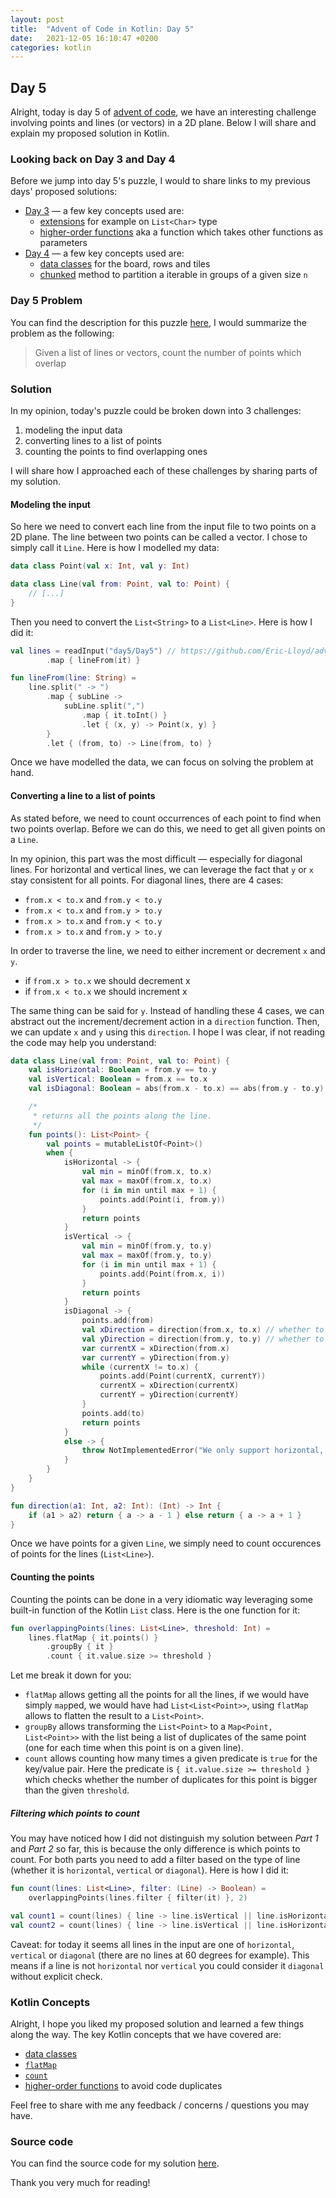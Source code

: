 ```yaml
---
layout: post
title:  "Advent of Code in Kotlin: Day 5"
date:   2021-12-05 16:10:47 +0200
categories: kotlin
---
```


## Day 5
Alright, today is day 5 of [advent of code](https://adventofcode.com/2021/), we have an interesting challenge involving points and lines (or vectors) in a 2D plane.
Below I will share and explain my proposed solution in Kotlin.

### Looking back on Day 3 and Day 4
Before we jump into day 5's puzzle, I would to share links to my previous days' proposed solutions:
* [Day 3](https://github.com/Eric-Lloyd/advent-of-code-kotlin/blob/main/src/day3/Day3.kt) — a few key concepts used are:
  * [extensions](https://kotlinlang.org/docs/extensions.html) for example on `List<Char>` type
  * [higher-order functions](https://kotlinlang.org/docs/lambdas.html) aka a function which takes other functions as parameters
* [Day 4](https://github.com/Eric-Lloyd/advent-of-code-kotlin/blob/main/src/day4/Day4.kt) — a few key concepts used are:
  * [data classes](https://kotlinlang.org/docs/data-classes.html) for the board, rows and tiles
  * [chunked](https://kotlinlang.org/api/latest/jvm/stdlib/kotlin.collections/chunked.html) method to partition a iterable in groups of a given size `n`

### Day 5 Problem
You can find the description for this puzzle [here](https://adventofcode.com/2021/day/5), I would summarize the problem as the following:
> Given a list of lines or vectors, count the number of points which overlap


### Solution
In my opinion, today's puzzle could be broken down into 3 challenges:
1. modeling the input data
2. converting lines to a list of points
3. counting the points to find overlapping ones

I will share how I approached each of these challenges by sharing parts of my solution.

#### Modeling the input
So here we need to convert each line from the input file to two points on a 2D plane.
The line between two points can be called a vector. I chose to simply call it `Line`. 
Here is how I modelled my data:
```kotlin
data class Point(val x: Int, val y: Int)

data class Line(val from: Point, val to: Point) {
    // [...]
}
```
Then you need to convert the `List<String>` to a `List<Line>`. Here is how I did it:
```kotlin
val lines = readInput("day5/Day5") // https://github.com/Eric-Lloyd/advent-of-code-kotlin/blob/main/src/utils/Utils.kt#L8
        .map { lineFrom(it) }

fun lineFrom(line: String) =
    line.split(" -> ")
        .map { subLine ->
            subLine.split(",")
                .map { it.toInt() }
                .let { (x, y) -> Point(x, y) }
        }
        .let { (from, to) -> Line(from, to) }
```
Once we have modelled the data, we can focus on solving the problem at hand.

#### Converting a line to a list of points
As stated before, we need to count occurrences of each point to find when two points overlap. 
Before we can do this, we need to get all given points on a `Line`.

In my opinion, this part was the most difficult — especially for diagonal lines.
For horizontal and vertical lines, we can leverage the fact that `y` or `x` stay consistent for all points.
For diagonal lines, there are 4 cases:
* `from.x < to.x` and `from.y < to.y` 
* `from.x < to.x` and `from.y > to.y` 
* `from.x > to.x` and `from.y < to.y` 
* `from.x > to.x` and `from.y > to.y`

In order to traverse the line, we need to either increment or decrement `x` and `y`. 
* if `from.x > to.x` we should decrement x
* if `from.x < to.x` we should increment x

The same thing can be said for `y`. Instead of handling these 4 cases, we can abstract out the increment/decrement action in a `direction` function. 
Then, we can update `x` and `y` using this `direction`.
I hope I was clear, if not reading the code may help you understand:
```kotlin
data class Line(val from: Point, val to: Point) {
    val isHorizontal: Boolean = from.y == to.y
    val isVertical: Boolean = from.x == to.x
    val isDiagonal: Boolean = abs(from.x - to.x) == abs(from.y - to.y)

    /*
     * returns all the points along the line.
     */
    fun points(): List<Point> {
        val points = mutableListOf<Point>()
        when {
            isHorizontal -> {
                val min = minOf(from.x, to.x)
                val max = maxOf(from.x, to.x)
                for (i in min until max + 1) {
                    points.add(Point(i, from.y))
                }
                return points
            }
            isVertical -> {
                val min = minOf(from.y, to.y)
                val max = maxOf(from.y, to.y)
                for (i in min until max + 1) {
                    points.add(Point(from.x, i))
                }
                return points
            }
            isDiagonal -> {
                points.add(from)
                val xDirection = direction(from.x, to.x) // whether to increment or decrement x when traversing the line
                val yDirection = direction(from.y, to.y) // whether to increment or decrement y when traversing the line
                var currentX = xDirection(from.x)
                var currentY = yDirection(from.y)
                while (currentX != to.x) {
                    points.add(Point(currentX, currentY))
                    currentX = xDirection(currentX)
                    currentY = yDirection(currentY)
                }
                points.add(to)
                return points
            }
            else -> {
                throw NotImplementedError("We only support horizontal, vertical or diagonal lines.")
            }
        }
    }
}

fun direction(a1: Int, a2: Int): (Int) -> Int {
    if (a1 > a2) return { a -> a - 1 } else return { a -> a + 1 }
}
```
Once we have points for a given `Line`, we simply need to count occurences of points for the lines (`List<Line>`).
#### Counting the points
Counting the points can be done in a very idiomatic way leveraging some built-in function of the Kotlin `List` class.
Here is the one function for it:
```kotlin
fun overlappingPoints(lines: List<Line>, threshold: Int) =
    lines.flatMap { it.points() }
        .groupBy { it }
        .count { it.value.size >= threshold }
```
Let me break it down for you:
* `flatMap` allows getting all the points for all the lines, if we would have simply `map`ped, we would have had `List<List<Point>>`, using `flatMap` allows to flatten the result to a `List<Point>`.
* `groupBy` allows transforming the `List<Point>` to a `Map<Point, List<Point>>` with the list being a list of duplicates of the same point (one for each time when this point is on a given line).
* `count` allows counting how many times a given predicate is `true` for the key/value pair. Here the predicate is `{ it.value.size >= threshold }` which checks whether the number of duplicates for this point is bigger than the given `threshold`.

##### Filtering which points to count
You may have noticed how I did not distinguish my solution between _Part 1_ and _Part 2_ so far, this is because the only difference is which points to count. 
For both parts you need to add a filter based on the type of line (whether it is `horizontal`, `vertical` or `diagonal`).
Here is how I did it:
```kotlin
fun count(lines: List<Line>, filter: (Line) -> Boolean) =
    overlappingPoints(lines.filter { filter(it) }, 2)

val count1 = count(lines) { line -> line.isVertical || line.isHorizontal }
val count2 = count(lines) { line -> line.isVertical || line.isHorizontal || line.isDiagonal }
```
Caveat: for today it seems all lines in the input are one of `horizontal`, `vertical` or `diagonal` (there are no lines at 60 degrees for example).
This means if a line is not `horizontal` nor `vertical` you could consider it `diagonal` without explicit check.
### Kotlin Concepts 
Alright, I hope you liked my proposed solution and learned a few things along the way.
The key Kotlin concepts that we have covered are:
* [data classes](https://kotlinlang.org/docs/data-classes.html)
* [`flatMap` ](https://kotlinlang.org/api/latest/jvm/stdlib/kotlin.collections/flat-map.html) 
* [`count`](https://kotlinlang.org/api/latest/jvm/stdlib/kotlin.collections/count.html) 
* [higher-order functions](https://kotlinlang.org/docs/lambdas.html#higher-order-functions) to avoid code duplicates

Feel free to share with me any feedback / concerns / questions you may have.
### Source code
You can find the source code for my solution [here](https://github.com/Eric-Lloyd/advent-of-code-kotlin/tree/main/src/day5).

Thank you very much for reading! 
